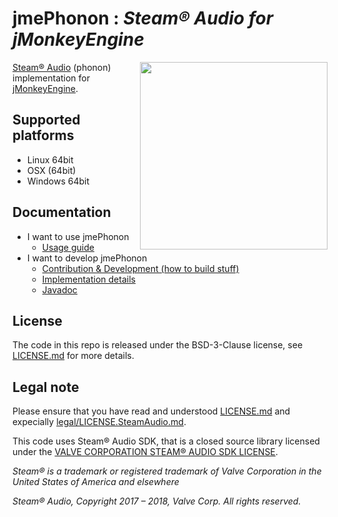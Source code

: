 # **jmePhonon** : _Steam® Audio for jMonkeyEngine_
<img align=right width="300px" src="https://media.githubusercontent.com/media/jmePhonon/jmePhonon/docs/misc/logo.png" />

[Steam® Audio](https://valvesoftware.github.io/steam-audio/) (phonon) implementation for [jMonkeyEngine](http://jmonkeyengine.org/).

## Supported platforms
- Linux 64bit
- OSX (64bit)
- Windows 64bit

## Documentation

- I want to use jmePhonon
  - [Usage guide](docs/Usage.md)
- I want to develop jmePhonon
  - [Contribution & Development (how to build stuff)](docs/ContributionAndDevelopment.md)
  - [Implementation details](docs/ImplementationDetails.md)
  - [Javadoc](todo)


## License
The code in this repo is released under the BSD-3-Clause license, see [LICENSE.md](LICENSE.md) for more details.

## Legal note
Please ensure that you have read and understood [LICENSE.md](LICENDE.md) and expecially  [legal/LICENSE.SteamAudio.md](legal/LICENSE.SteamAudio.md).

This code uses Steam® Audio SDK, that is a closed source library licensed under the [VALVE CORPORATION STEAM® AUDIO SDK LICENSE](legal/LICENSE.SteamAudio.md).

_Steam® is a trademark or registered trademark of Valve Corporation in the United States of America and elsewhere_

_Steam® Audio, Copyright 2017 – 2018, Valve Corp. All rights reserved._
